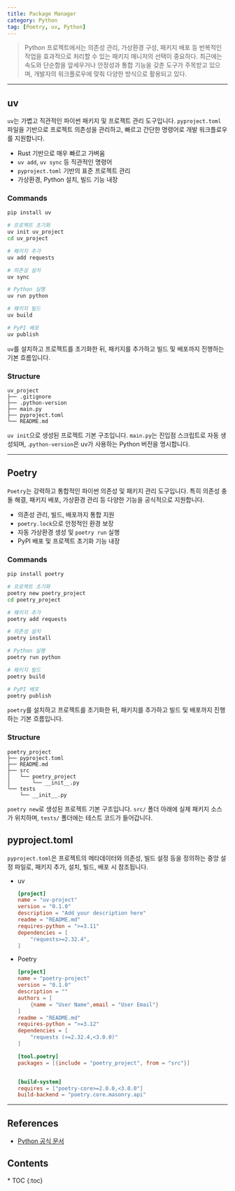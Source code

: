 ```yaml
---
title: Package Manager
category: Python
tag: [Poetry, uv, Python]
---
```


> Python 프로젝트에서는 의존성 관리, 가상환경 구성, 패키지 배포 등 반복적인 작업을 효과적으로 처리할 수 있는 패키지 매니저의 선택이 중요하다. 최근에는 속도와 단순함을 앞세우거나 안정성과 통합 기능을 갖춘 도구가 주목받고 있으며, 개발자의 워크플로우에 맞춰 다양한 방식으로 활용되고 있다.

---

## uv

`uv`는 가볍고 직관적인 파이썬 패키지 및 프로젝트 관리 도구입니다. `pyproject.toml` 파일을 기반으로 프로젝트 의존성을 관리하고, 빠르고 간단한 명령어로 개발 워크플로우를 지원합니다.

- Rust 기반으로 매우 빠르고 가벼움
- `uv add`, `uv sync` 등 직관적인 명령어
- `pyproject.toml` 기반의 표준 프로젝트 관리
- 가상환경, Python 설치, 빌드 기능 내장

### Commands

```bash
pip install uv

# 프로젝트 초기화
uv init uv_project
cd uv_project

# 패키지 추가
uv add requests

# 의존성 설치
uv sync

# Python 실행
uv run python

# 패키지 빌드
uv build

# PyPI 배포
uv publish
```

`uv`를 설치하고 프로젝트를 초기화한 뒤, 패키지를 추가하고 빌드 및 배포까지 진행하는 기본 흐름입니다.

### Structure

```plaintext
uv_project
├── .gitignore
├── .python-version
├── main.py
├── pyproject.toml
└── README.md
```

`uv init`으로 생성된 프로젝트 기본 구조입니다. `main.py`는 진입점 스크립트로 자동 생성되며, .`python-version`은 uv가 사용하는 Python 버전을 명시합니다.

---

## Poetry

`Poetry`는 강력하고 통합적인 파이썬 의존성 및 패키지 관리 도구입니다. 특히 의존성 충돌 해결, 패키지 배포, 가상환경 관리 등 다양한 기능을 공식적으로 지원합니다.

- 의존성 관리, 빌드, 배포까지 통합 지원
- `poetry.lock`으로 안정적인 환경 보장
- 자동 가상환경 생성 및 `poetry run` 실행
- PyPI 배포 및 프로젝트 초기화 기능 내장

### Commands

```bash
pip install poetry

# 프로젝트 초기화
poetry new poetry_project
cd poetry_project

# 패키지 추가
poetry add requests

# 의존성 설치
poetry install

# Python 실행
poetry run python

# 패키지 빌드
poetry build

# PyPI 배포
poetry publish
```

`poetry`를 설치하고 프로젝트를 초기화한 뒤, 패키지를 추가하고 빌드 및 배포까지 진행하는 기본 흐름입니다.

### Structure

```plaintext
poetry_project
├── pyproject.toml
├── README.md
├── src
│   └── poetry_project
│       └── __init__.py
└── tests
    └── __init__.py
```

`poetry new`로 생성된 프로젝트 기본 구조입니다. `src/` 폴더 아래에 실제 패키지 소스가 위치하며, `tests/` 폴더에는 테스트 코드가 들어갑니다.

## pyproject.toml

`pyproject.toml`은 프로젝트의 메타데이터와 의존성, 빌드 설정 등을 정의하는 중앙 설정 파일로, 패키지 추가, 설치, 빌드, 배포 시 참조됩니다.

- uv
  ```toml
  [project]
  name = "uv-project"
  version = "0.1.0"
  description = "Add your description here"
  readme = "README.md"
  requires-python = ">=3.11"
  dependencies = [
      "requests>=2.32.4",
  ]
  ```
- Poetry

  ```toml
  [project]
  name = "poetry-project"
  version = "0.1.0"
  description = ""
  authors = [
      {name = "User Name",email = "User Email"}
  ]
  readme = "README.md"
  requires-python = ">=3.12"
  dependencies = [
      "requests (>=2.32.4,<3.0.0)"
  ]

  [tool.poetry]
  packages = [{include = "poetry_project", from = "src"}]


  [build-system]
  requires = ["poetry-core>=2.0.0,<3.0.0"]
  build-backend = "poetry.core.masonry.api"
  ```

---

## References

- [Python 공식 문서](https://docs.python.org/3/)

<nav class="post-toc" markdown="1">
  <h2>Contents</h2>
* TOC
{:toc}
</nav>
